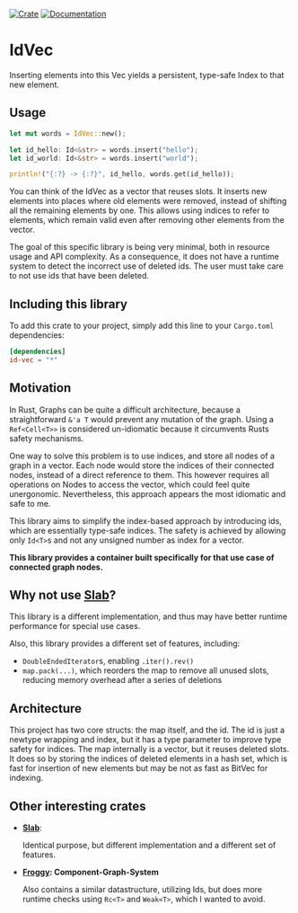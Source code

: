 [![Crate](https://img.shields.io/crates/v/id-vec.svg)](https://crates.io/crates/id-vec)
[![Documentation](https://docs.rs/id-vec/badge.svg)](https://docs.rs/crate/id-vec/)

# IdVec

Inserting elements into this Vec yields a persistent, 
type-safe Index to that new element.


## Usage

```rust
let mut words = IdVec::new();

let id_hello: Id<&str> = words.insert("hello");
let id_world: Id<&str> = words.insert("world");

println!("{:?} -> {:?}", id_hello, words.get(id_hello));

```


You can think of the IdVec as a vector that 
reuses slots. It inserts new elements into 
places where old elements were removed, 
instead of shifting all the remaining elements by one. 
This allows using indices to refer to elements, which
remain valid even after removing other elements from the vector. 

The goal of this specific library is being very minimal, 
both in resource usage and API complexity. 
As a consequence, it does not have a runtime system to detect the incorrect use of deleted ids. 
The user must take care to not use ids that have been deleted. 

## Including this library

To add this crate to your project, 
simply add this line to your `Cargo.toml` dependencies:

```toml
[dependencies]
id-vec = "*"
```

## Motivation 

In Rust, Graphs can be quite a difficult architecture, 
because a straightforward `&'a T` would prevent any mutation of the graph. 
Using a `Ref<Cell<T>>` is considered un-idiomatic 
because it circumvents Rusts safety mechanisms.

One way to solve this problem is to use 
indices, and store all nodes of a graph in a vector.
Each node would store the indices of their connected nodes, 
instead of a direct reference to them.
This however requires all operations on Nodes to access the vector, 
which could feel quite unergonomic. Nevertheless, this
approach appears the most idiomatic and safe to me. 

This library aims to simplify the index-based approach by
introducing ids, which are essentially type-safe indices.
The safety is achieved by allowing only `Id<T>`s 
and not any unsigned number as index for a vector. 


__This library provides a container built specifically for that use case of
connected graph nodes.__


## Why not use [Slab](https://github.com/carllerche/slab)?

This library is a different implementation, and thus may have
better runtime performance for special use cases.

Also, this library provides a different set of features, including:
-   `DoubleEndedIterator`s, enabling `.iter().rev()`
-   `map.pack(...)`, which reorders the map to remove all unused slots, 
    reducing memory overhead after a series of deletions

## Architecture

This project has two core structs: the map itself, and the id. 
The id is just a newtype wrapping and index, but it has a type parameter
to improve type safety for indices. The map internally is a vector, 
but it reuses deleted slots. It does so by storing the indices 
of deleted elements in a hash set, which is fast for insertion of new elements 
but may be not as fast as BitVec for indexing. 


## Other interesting crates

- __[Slab](https://github.com/carllerche/slab)__: 

    Identical purpose, but different implementation and a different set of features.

-   __[Froggy](https://github.com/kvark/froggy): Component-Graph-System__

    Also contains a similar datastructure, utilizing Ids, 
    but does more runtime checks using `Rc<T>` and `Weak<T>`, 
    which I wanted to avoid.
